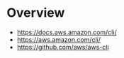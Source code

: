 # Overview

- https://docs.aws.amazon.com/cli/
- https://aws.amazon.com/cli/
- https://github.com/aws/aws-cli
